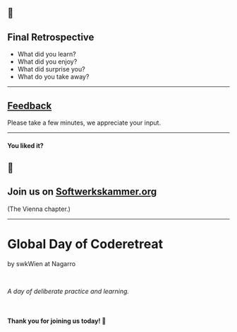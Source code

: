 ## 🤔
## Final Retrospective

* What did you learn?
* What did you enjoy?
* What did surprise you?
* What do you take away?

---

## [Feedback](https://forms.gle/r4grumXqLFB1oL9M7)


Please take a few minutes, we appreciate your input.

---

#### You liked it?

## 🤝
## Join us on [Softwerkskammer.org](https://www.softwerkskammer.org/)

(The Vienna chapter.)

---

# Global Day of Coderetreat

by swkWien at Nagarro

<br>

*A day of deliberate practice and learning.*

<br>

#### Thank you for joining us today! 🥳

